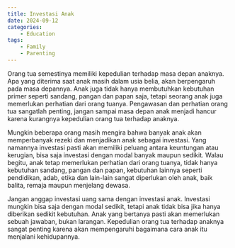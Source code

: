 ```yaml
---
title: Investasi Anak
date: 2024-09-12
categories:
    - Education
tags:
    - Family
    - Parenting
---
```


Orang tua semestinya memiliki kepedulian terhadap masa depan anaknya. Apa yang diterima saat anak masih dalam usia belia, akan berpengaruh pada masa depannya. Anak juga tidak hanya membutuhkan kebutuhan primer seperti sandang, pangan dan papan saja, tetapi seorang anak juga memerlukan perhatian dari orang tuanya. Pengawasan dan perhatian orang tua sangatlah penting, jangan sampai masa depan anak menjadi hancur karena kurangnya kepedulian orang tua terhadap anaknya.

Mungkin beberapa orang masih mengira bahwa banyak anak akan memperbanyak rezeki dan menjadikan anak sebagai investasi. Yang namannya investasi pasti akan memiliki peluang antara keuntungan atau kerugian, bisa saja investasi dengan modal banyak maupun sedikit. Walau begitu, anak tetap memerlukan perhatian dari orang tuanya, tidak hanya kebutuhan sandang, pangan dan papan, kebutuhan lainnya seperti pendidikan, adab, etika dan lain-lain sangat diperlukan oleh anak, baik balita, remaja maupun menjelang dewasa.

Jangan anggap investasi uang sama dengan investasi anak. Investasi mungkin bisa saja dengan modal sedikit, tetapi anak tidak bisa jika hanya diberikan sedikit kebutuhan. Anak yang bertanya pasti akan memerlukan sebuah jawaban, bukan larangan. Kepedulian orang tua terhadap anaknya sangat penting karena akan mempengaruhi bagaimana cara anak itu menjalani kehidupannya.